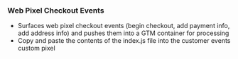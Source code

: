 ### Web Pixel Checkout Events
- Surfaces web pixel checkout events (begin checkout, add payment info, add address info) and pushes them into a GTM container for processing
- Copy and paste the contents of the index.js file into the customer events custom pixel
